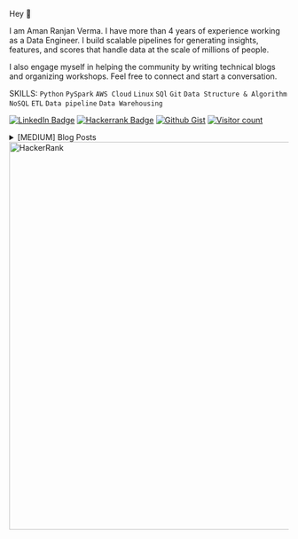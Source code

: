 Hey 🙏 

I am Aman Ranjan Verma. I have more than 4 years of experience working as a Data Engineer. I build scalable pipelines for generating insights, features, and scores that handle data at the scale of millions of people.

I also engage myself in helping the community by writing technical blogs and organizing workshops. Feel free to connect and start a conversation.

SKILLS: `Python` `PySpark` `AWS Cloud` `Linux` `SQl` `Git` `Data Structure & Algorithm` `NoSQL` `ETL` `Data pipeline` `Data Warehousing`

[![LinkedIn Badge](https://img.shields.io/badge/LinkedIn-Profile-informational?style=flat&logo=linkedin&logoColor=white&color=0D76A8)](https://www.linkedin.com/in/ar-verma/)
[![Hackerrank Badge](https://img.shields.io/badge/-Hackerrank-2EC866?style=flat&logo=hackerrank&logoColor=white&color=40b000)](https://www.hackerrank.com/aman_ranjanverma)
[![Github Gist](https://img.shields.io/badge/github-gist-lightgrey)](https://gist.github.com/arverma)
[![Visitor count](https://img.shields.io/badge/Homepage-Resume-blue)](https://sites.google.com/view/arverma/home)


<details><summary>[MEDIUM] Blog Posts </summary>
  <p>
    <a target="_blank" href="https://github-readme-medium-recent-article.vercel.app/medium/@amanranjanverma/0"><img src="https://github-readme-medium-recent-article.vercel.app/medium/@amanranjanverma/0" alt="Recent Article 0"> 
    <a target="_blank" href="https://github-readme-medium-recent-article.vercel.app/medium/@amanranjanverma/1"><img src="https://github-readme-medium-recent-article.vercel.app/medium/@amanranjanverma/1" alt="Recent Article 1"> 
    <a target="_blank" href="https://github-readme-medium-recent-article.vercel.app/medium/@amanranjanverma/2"><img src="https://github-readme-medium-recent-article.vercel.app/medium/@amanranjanverma/2" alt="Recent Article 2"> 
    https://medium.com/@amanranjanverma
   </p>
 </details>
      
<!-- <p><img align="center" src="https://github-readme-stats.vercel.app/api/top-langs?username=arverma&show_icons=true&locale=en&layout=compact" alt="arverma" /></p> -->

<a href="https://www.hackerrank.com/aman_ranjanverma?hr_r=1">
  <img width="700" alt="HackerRank" src="https://user-images.githubusercontent.com/24602870/182512415-3154f465-af50-4ae4-afef-8d10e4258f7e.png">
</a>


